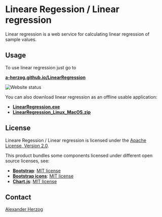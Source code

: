 # Lineare Regession / Linear regression

Linear regression is a web service for calculating linear regression of sample values.

## Usage

To use linear regression just go to

**[a-herzog.github.io/LinearRegression](https://a-herzog.github.io/LinearRegression)**

![Website status](https://img.shields.io/website?url=https%3A%2F%2Fa-herzog.github.io%2FLinearRegression%2F)

You can also download linear regression as an offline usable application:

* **[LinearRegression.exe](https://github.com/A-Herzog/LinearRegression/releases/latest/download/LinearRegression.exe)**
* **[LinearRegression_Linux_MacOS.zip](https://github.com/A-Herzog/LinearRegression/releases/latest/download/LinearRegression_Linux_MacOS.zip)**

## License

Lineare Regession / Linear regression is licensed under the [Apache License, Version 2.0](https://www.apache.org/licenses/LICENSE-2.0).

This product bundles some components licensed under different open source licenses, see:

- [**Bootstrap**](https://getbootstrap.com/): [MIT license](https://opensource.org/license/mit/)
- [**Bootstrap icons**](https://icons.getbootstrap.com): [MIT license](https://opensource.org/license/mit/)
- [**Chart.js**](https://www.chartjs.org): [MIT license](https://opensource.org/license/mit/)

<!--
For building a desktop app from the Javascript code [**Neutralinojs**](https://neutralino.js.org/) under the
[MIT license](https://opensource.org/license/mit/) is used.
-->

## Contact

[Alexander Herzog](https://github.com/A-Herzog)
